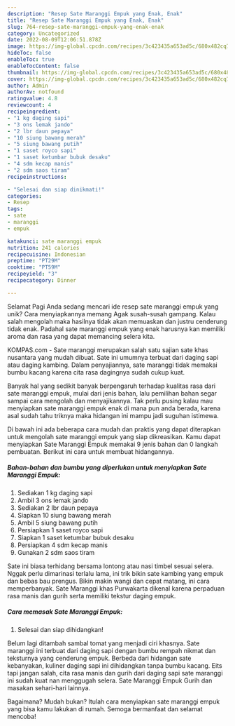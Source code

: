 ```yaml
---
description: "Resep Sate Maranggi Empuk yang Enak, Enak"
title: "Resep Sate Maranggi Empuk yang Enak, Enak"
slug: 764-resep-sate-maranggi-empuk-yang-enak-enak
category: Uncategorized
date: 2022-08-09T12:06:51.878Z
image: https://img-global.cpcdn.com/recipes/3c423435a653ad5c/680x482cq70/sate-maranggi-empuk-foto-resep-utama.jpg
hideToc: false
enableToc: true
enableTocContent: false
thumbnail: https://img-global.cpcdn.com/recipes/3c423435a653ad5c/680x482cq70/sate-maranggi-empuk-foto-resep-utama.jpg
cover: https://img-global.cpcdn.com/recipes/3c423435a653ad5c/680x482cq70/sate-maranggi-empuk-foto-resep-utama.jpg
author: Admin
authorAv: notfound
ratingvalue: 4.8
reviewcount: 4
recipeingredient:
- "1 kg daging sapi"
- "3 ons lemak jando"
- "2 lbr daun pepaya"
- "10 siung bawang merah"
- "5 siung bawang putih"
- "1 saset royco sapi"
- "1 saset ketumbar bubuk desaku"
- "4 sdm kecap manis"
- "2 sdm saos tiram"
recipeinstructions:

- "Selesai dan siap dinikmati!"
categories:
- Resep
tags:
- sate
- maranggi
- empuk

katakunci: sate maranggi empuk 
nutrition: 241 calories
recipecuisine: Indonesian
preptime: "PT29M"
cooktime: "PT59M"
recipeyield: "3"
recipecategory: Dinner

---
```



Selamat Pagi Anda sedang mencari ide resep sate maranggi empuk yang unik? Cara menyiapkannya memang Agak susah-susah gampang. Kalau salah mengolah maka hasilnya tidak akan memuaskan dan justru cenderung tidak enak. Padahal sate maranggi empuk yang enak harusnya kan memiliki aroma dan rasa yang dapat memancing selera kita.


KOMPAS.com - Sate maranggi merupakan salah satu sajian sate khas nusantara yang mudah dibuat. Sate ini umumnya terbuat dari daging sapi atau daging kambing. Dalam penyajiannya, sate maranggi tidak memakai bumbu kacang karena cita rasa dagingnya sudah cukup kuat.

Banyak hal yang sedikit banyak berpengaruh terhadap kualitas rasa dari sate maranggi empuk, mulai dari jenis bahan, lalu pemilihan bahan segar sampai cara mengolah dan menyajikannya. Tak perlu pusing kalau mau menyiapkan sate maranggi empuk enak di mana pun anda berada, karena asal sudah tahu triknya maka hidangan ini mampu jadi suguhan istimewa.


Di bawah ini ada beberapa cara mudah dan praktis yang dapat diterapkan untuk mengolah sate maranggi empuk yang siap dikreasikan. Kamu dapat menyiapkan Sate Maranggi Empuk memakai 9 jenis bahan dan 0 langkah pembuatan. Berikut ini cara untuk membuat hidangannya.

<!--inarticleads1-->

##### Bahan-bahan dan bumbu yang diperlukan untuk menyiapkan Sate Maranggi Empuk:

1. Sediakan 1 kg daging sapi
1. Ambil 3 ons lemak jando
1. Sediakan 2 lbr daun pepaya
1. Siapkan 10 siung bawang merah
1. Ambil 5 siung bawang putih
1. Persiapkan 1 saset royco sapi
1. Siapkan 1 saset ketumbar bubuk desaku
1. Persiapkan 4 sdm kecap manis
1. Gunakan 2 sdm saos tiram


Sate ini biasa terhidang bersama lontong atau nasi timbel sesuai selera. Nggak perlu dimarinasi terlalu lama, ini trik bikin sate kambing yang empuk dan bebas bau prengus. Bikin makin wangi dan cepat matang, ini cara memperbanyak. Sate Maranggi khas Purwakarta dikenal karena perpaduan rasa manis dan gurih serta memiliki tekstur daging empuk. 

<!--inarticleads2-->

##### Cara memasak Sate Maranggi Empuk:


1. Selesai dan siap dihidangkan!

Belum lagi ditambah sambal tomat yang menjadi ciri khasnya. Sate maranggi ini terbuat dari daging sapi dengan bumbu rempah nikmat dan teksturnya yang cenderung empuk. Berbeda dari hidangan sate kebanyakan, kuliner daging sapi ini dihidangkan tanpa bumbu kacang. Eits tapi jangan salah, cita rasa manis dan gurih dari daging sapi sate maranggi ini sudah kuat nan menggugah selera. Sate Maranggi Empuk Gurih dan masakan sehari-hari lainnya. 

Bagaimana? Mudah bukan? Itulah cara menyiapkan sate maranggi empuk yang bisa kamu lakukan di rumah. Semoga bermanfaat dan selamat mencoba!
